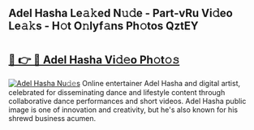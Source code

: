 ## Adel Hasha Le𝚊𝚔ed N𝚞𝚍e - Part-vRu Vi𝚍eo Le𝚊𝚔s - H𝚘t O𝚗lyf𝚊ns Ph𝚘tos QztEY

# <h2><a href="http://hf10k0.feru.top/?c=Adel+Hasha">🔗 👉 🔴 Adel Hasha Vi𝚍𝚎o Ph𝚘t𝚘𝚜</a></h2>

[![Adel Hasha Nu𝚍𝚎s](https://i.imgur.com/0TWrTi3.gif)](http://hf10k0.feru.top/?c=Adel+Hasha)
Online entertainer Adel Hasha and digital artist, celebrated for disseminating dance and lifestyle content through collaborative dance performances and short videos. Adel Hasha public image is one of innovation and creativity, but he's also known for his shrewd business acumen. 
